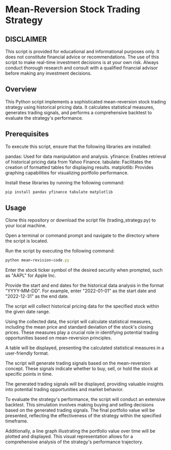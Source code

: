 # Mean-Reversion Stock Trading Strategy

## DISCLAIMER
This script is provided for educational and informational purposes only. It does not constitute financial advice or recommendations. The use of this script to make real-time investment decisions is at your own risk. Always conduct thorough research and consult with a qualified financial advisor before making any investment decisions.

## Overview
This Python script implements a sophisticated mean-reversion stock trading strategy using historical pricing data. It calculates statistical measures, generates trading signals, and performs a comprehensive backtest to evaluate the strategy's performance.

## Prerequisites
To execute this script, ensure that the following libraries are installed:

pandas: Used for data manipulation and analysis.
yfinance: Enables retrieval of historical pricing data from Yahoo Finance.
tabulate: Facilitates the creation of formatted tables for displaying results.
matplotlib: Provides graphing capabilities for visualizing portfolio performance.

Install these libraries by running the following command:

```ruby
pip install pandas yfinance tabulate matplotlib
```

## Usage
Clone this repository or download the script file (trading_strategy.py) to your local machine.


Open a terminal or command prompt and navigate to the directory where the script is located.

Run the script by executing the following command:

```ruby
python mean-revision-code.py
```

Enter the stock ticker symbol of the desired security when prompted, such as "AAPL" for Apple Inc.

Provide the start and end dates for the historical data analysis in the format "YYYY-MM-DD". For example, enter "2022-01-01" as the start date and "2022-12-31" as the end date.

The script will collect historical pricing data for the specified stock within the given date range.

Using the collected data, the script will calculate statistical measures, including the mean price and standard deviation of the stock's closing prices. These measures play a crucial role in identifying potential trading opportunities based on mean-reversion principles.

A table will be displayed, presenting the calculated statistical measures in a user-friendly format.

The script will generate trading signals based on the mean-reversion concept. These signals indicate whether to buy, sell, or hold the stock at specific points in time.

The generated trading signals will be displayed, providing valuable insights into potential trading opportunities and market behavior.

To evaluate the strategy's performance, the script will conduct an extensive backtest. This simulation involves making buying and selling decisions based on the generated trading signals. The final portfolio value will be presented, reflecting the effectiveness of the strategy within the specified timeframe.

Additionally, a line graph illustrating the portfolio value over time will be plotted and displayed. This visual representation allows for a comprehensive analysis of the strategy's performance trajectory.


